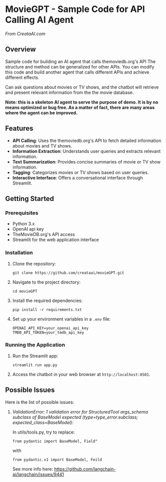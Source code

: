 # MovieGPT - Sample Code for API Calling AI Agent
 *From CreataAI.com*

## Overview
Sample code for building an AI agent that calls themoviedb.org's API 
The structure and method can be generalized for other APIs. You can modify this code and build another agent that calls different APIs and achieve different effects.

Can ask questions about movies or TV shows, and the chatbot will retrieve and present relevant information from the the movie database.

**Note: this is a skeleton AI agent to serve the purpose of demo. It is by no means optimized or bug free. As a matter of fact, there are many areas where the agent can be improved.**

## Features

- **API Calling**: Uses the themoviedb.org's API to fetch detailed information about movies and TV shows.
- **Information Extraction**: Understands user queries and extracts relevant information.
- **Text Summarization**: Provides concise summaries of movie or TV show information.
- **Tagging**: Categorizes movies or TV shows based on user queries.
- **Interactive Interface**: Offers a conversational interface through Streamlit.

## Getting Started

### Prerequisites

- Python  3.x
- OpenAI api key
- TheMovieDB.org's API access
- Streamlit for the web application interface

### Installation

1. Clone the repository:
   ```
   git clone https://github.com/creataai/movieGPT.git
   ```
2. Navigate to the project directory:
   ```
   cd movieGPT
   ```
3. Install the required dependencies:
   ```
   pip install -r requirements.txt
   ```
4. Set up your environment variables in a `.env` file:
   ```
   OPENAI_API_KEY=your_openai_api_key
   TMDB_API_TOKEN=your_tmdb_api_key
   ```

### Running the Application

1. Run the Streamlit app:
   ```
   streamlit run app.py
   ```
2. Access the chatbot in your web browser at `http://localhost:8501`.

## Possible Issues
Here is the list of possible issues:
1. *ValidationError: 1 validation error for StructuredTool
   args_schema
   subclass of BaseModel expected (type=type_error.subclass; expected_class=BaseModel)*: 

   In utils/tools.py, try to replace: 
   ```
   from pydantic import BaseModel, Field"
   ``` 
   with

   ```
   from pydantic.v1 import BaseModel, Feild
   ```
   See more info here: https://github.com/langchain-ai/langchain/issues/9441
